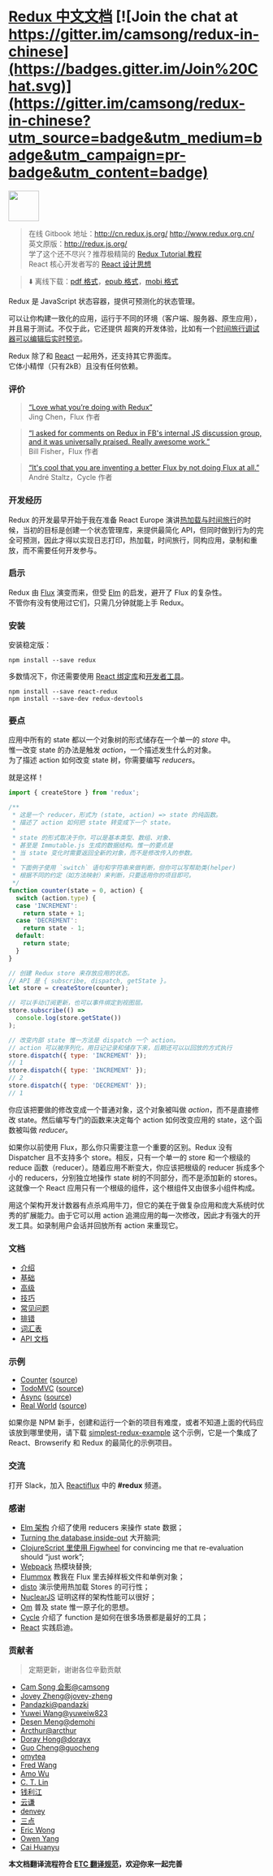 # [Redux 中文文档](http://github.com/camsong/redux-in-chinese) [![Join the chat at https://gitter.im/camsong/redux-in-chinese](https://badges.gitter.im/Join%20Chat.svg)](https://gitter.im/camsong/redux-in-chinese?utm_source=badge&utm_medium=badge&utm_campaign=pr-badge&utm_content=badge)

<img src='https://camo.githubusercontent.com/f28b5bc7822f1b7bb28a96d8d09e7d79169248fc/687474703a2f2f692e696d6775722e636f6d2f4a65567164514d2e706e67' height='60'>

> 在线 Gitbook 地址：http://cn.redux.js.org/  http://www.redux.org.cn/  
> 英文原版：http://redux.js.org/  
> 学了这个还不尽兴？推荐极精简的 [Redux Tutorial 教程](https://github.com/react-guide/redux-tutorial-cn#redux-tutorial)  
> React 核心开发者写的 [React 设计思想](https://github.com/react-guide/react-basic)

> :arrow_down: 离线下载：[pdf 格式](https://github.com/camsong/redux-in-chinese/raw/master/offline/redux-in-chinese.pdf)，[epub 格式](https://github.com/camsong/redux-in-chinese/raw/master/offline/redux-in-chinese.epub)，[mobi 格式](https://github.com/camsong/redux-in-chinese/raw/master/offline/redux-in-chinese.mobi)

Redux 是 JavaScript 状态容器，提供可预测化的状态管理。  

可以让你构建一致化的应用，运行于不同的环境（客户端、服务器、原生应用），并且易于测试。不仅于此，它还提供
超爽的开发体验，比如有一个[时间旅行调试器可以编辑后实时预览](https://github.com/gaearon/redux-devtools)。

Redux 除了和 [React](https://facebook.github.io/react/) 一起用外，还支持其它界面库。  
它体小精悍（只有2kB）且没有任何依赖。

### 评价

>[“Love what you’re doing with Redux”](https://twitter.com/jingc/status/616608251463909376)  
>Jing Chen，Flux 作者

>[“I asked for comments on Redux in FB's internal JS discussion group, and it was universally praised. Really awesome work.”](https://twitter.com/fisherwebdev/status/616286955693682688)  
>Bill Fisher，Flux 作者

>[“It's cool that you are inventing a better Flux by not doing Flux at all.”](https://twitter.com/andrestaltz/status/616271392930201604)  
>André Staltz，Cycle 作者

### 开发经历

Redux 的开发最早开始于我在准备 React Europe 演讲[热加载与时间旅行](https://www.youtube.com/watch?v=xsSnOQynTHs)的时候，当初的目标是创建一个状态管理库，来提供最简化 API，但同时做到行为的完全可预测，因此才得以实现日志打印，热加载，时间旅行，同构应用，录制和重放，而不需要任何开发参与。

### 启示

Redux 由 [Flux](http://facebook.github.io/flux/) 演变而来，但受 [Elm](http://elm-lang.org/guide/architecture) 的启发，避开了 Flux 的复杂性。  
不管你有没有使用过它们，只需几分钟就能上手 Redux。

### 安装

安装稳定版：

```
npm install --save redux
```

多数情况下，你还需要使用 [React 绑定库](http://github.com/gaearon/react-redux)和[开发者工具](http://github.com/gaearon/redux-devtools)。

```
npm install --save react-redux
npm install --save-dev redux-devtools
```

### 要点

应用中所有的 state 都以一个对象树的形式储存在一个单一的 *store* 中。  
惟一改变 state 的办法是触发 *action*，一个描述发生什么的对象。  
为了描述 action 如何改变 state 树，你需要编写 *reducers*。

就是这样！

```js
import { createStore } from 'redux';

/**
 * 这是一个 reducer，形式为 (state, action) => state 的纯函数。
 * 描述了 action 如何把 state 转变成下一个 state。
 *
 * state 的形式取决于你，可以是基本类型、数组、对象、
 * 甚至是 Immutable.js 生成的数据结构。惟一的要点是
 * 当 state 变化时需要返回全新的对象，而不是修改传入的参数。
 *
 * 下面例子使用 `switch` 语句和字符串来做判断，但你可以写帮助类(helper)
 * 根据不同的约定（如方法映射）来判断，只要适用你的项目即可。
 */
function counter(state = 0, action) {
  switch (action.type) {
  case 'INCREMENT':
    return state + 1;
  case 'DECREMENT':
    return state - 1;
  default:
    return state;
  }
}

// 创建 Redux store 来存放应用的状态。
// API 是 { subscribe, dispatch, getState }。
let store = createStore(counter);

// 可以手动订阅更新，也可以事件绑定到视图层。
store.subscribe(() =>
  console.log(store.getState())
);

// 改变内部 state 惟一方法是 dispatch 一个 action。
// action 可以被序列化，用日记记录和储存下来，后期还可以以回放的方式执行
store.dispatch({ type: 'INCREMENT' });
// 1
store.dispatch({ type: 'INCREMENT' });
// 2
store.dispatch({ type: 'DECREMENT' });
// 1
```
你应该把要做的修改变成一个普通对象，这个对象被叫做 *action*，而不是直接修改 state。然后编写专门的函数来决定每个 action 如何改变应用的 state，这个函数被叫做 *reducer*。

如果你以前使用 Flux，那么你只需要注意一个重要的区别。Redux 没有 Dispatcher 且不支持多个 store。相反，只有一个单一的 store 和一个根级的 reduce 函数（reducer）。随着应用不断变大，你应该把根级的 reducer 拆成多个小的 reducers，分别独立地操作 state 树的不同部分，而不是添加新的 stores。这就像一个 React 应用只有一个根级的组件，这个根组件又由很多小组件构成。

用这个架构开发计数器有点杀鸡用牛刀，但它的美在于做复杂应用和庞大系统时优秀的扩展能力。由于它可以用 action 追溯应用的每一次修改，因此才有强大的开发工具。如录制用户会话并回放所有 action 来重现它。

### 文档

* [介绍](http://camsong.github.io/redux-in-chinese//docs/introduction/index.html)
* [基础](http://camsong.github.io/redux-in-chinese//docs/basics/index.html)
* [高级](http://camsong.github.io/redux-in-chinese//docs/advanced/index.html)
* [技巧](http://camsong.github.io/redux-in-chinese//docs/recipes/index.html)
* [常见问题](http://camsong.github.io/redux-in-chinese//docs/FAQ.html)
* [排错](http://camsong.github.io/redux-in-chinese//docs/Troubleshooting.html)
* [词汇表](http://camsong.github.io/redux-in-chinese//docs/Glossary.html)
* [API 文档](http://camsong.github.io/redux-in-chinese//docs/api/index.html)

### 示例

* [Counter](http://camsong.github.io/redux-in-chinese//docs/introduction/Examples.html#counter) ([source](https://github.com/rackt/redux/tree/master/examples/counter))
* [TodoMVC](http://camsong.github.io/redux-in-chinese//docs/introduction/Examples.html#todomvc) ([source](https://github.com/rackt/redux/tree/master/examples/todomvc))
* [Async](http://camsong.github.io/redux-in-chinese//docs/introduction/Examples.html#async) ([source](https://github.com/rackt/redux/tree/master/examples/async))
* [Real World](http://camsong.github.io/redux-in-chinese//docs/introduction/Examples.html#real-world) ([source](https://github.com/rackt/redux/tree/master/examples/real-world))

如果你是 NPM 新手，创建和运行一个新的项目有难度，或者不知道上面的代码应该放到哪里使用，请下载 [simplest-redux-example](https://github.com/jackielii/simplest-redux-example) 这个示例，它是一个集成了 React、Browserify 和 Redux 的最简化的示例项目。

### 交流

打开 Slack，加入 [Reactiflux](http://reactiflux.com/) 中的 **#redux** 频道。

### 感谢

* [Elm 架构](https://github.com/evancz/elm-architecture-tutorial) 介绍了使用 reducers 来操作 state 数据；
* [Turning the database inside-out](http://blog.confluent.io/2015/03/04/turning-the-database-inside-out-with-apache-samza/) 大开脑洞;
* [ClojureScript 里使用 Figwheel](http://www.youtube.com/watch?v=j-kj2qwJa_E) for convincing me that re-evaluation should “just work”;
* [Webpack](https://github.com/webpack/docs/wiki/hot-module-replacement-with-webpack) 热模块替换;
* [Flummox](https://github.com/acdlite/flummox) 教我在 Flux 里去掉样板文件和单例对象；
* [disto](https://github.com/threepointone/disto) 演示使用热加载 Stores 的可行性；
* [NuclearJS](https://github.com/optimizely/nuclear-js) 证明这样的架构性能可以很好；
* [Om](https://github.com/omcljs/om) 普及 state 惟一原子化的思想。
* [Cycle](https://github.com/staltz/cycle) 介绍了 function 是如何在很多场景都是最好的工具；
* [React](https://github.com/facebook/react) 实践启迪。

### 贡献者

> 定期更新，谢谢各位辛勤贡献

* [Cam Song 会影@camsong](https://github.com/camsong)
* [Jovey Zheng@jovey-zheng](https://github.com/jovey-zheng)
* [Pandazki@pandazki](https://github.com/pandazki)
* [Yuwei Wang@yuweiw823](https://github.com/yuweiw823)
* [Desen Meng@demohi](https://github.com/demohi)
* [Arcthur@arcthur](https://github.com/arcthur)
* [Doray Hong@dorayx](https://github.com/dorayx)
* [Guo Cheng@guocheng](https://github.com/guocheng)
* [omytea](https://github.com/omytea)
* [Fred Wang](https://github.com/namelos)
* [Amo Wu](https://github.com/amowu)
* [C. T. Lin](https://github.com/chentsulin)
* [钱利江](https://github.com/timqian)
* [云谦](https://github.com/sorrycc)
* [denvey](https://github.com/denvey)
* [三点](https://github.com/zousandian)
* [Eric Wong](https://github.com/ele828)
* [Owen Yang](https://github.com/owenyang0)
* [Cai Huanyu](https://github.com/Darmody)

**本文档翻译流程符合 [ETC 翻译规范](https://github.com/react-guide/ETC)，欢迎你来一起完善**
